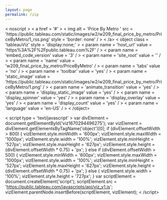 ```yaml
---
layout: page
permalink: /zip
---
```


<head>
    <title>My GitHub Pages Site</title>
    <!-- <link href="https://cdn.jsdelivr.net/npm/bootstrap@5.2.2/dist/css/bootstrap.min.css" rel="stylesheet" integrity="sha384-Zenh87qX5JnK2Jl0vWa8Ck2rdkQ2Bzep5IDxbcnCeuOxjzrPF/et3URy9Bv1WTRi" crossorigin="anonymous"> -->
  
</head>
<body>

<div class = 'tableauPlaceholder'
id = 'viz1670294496275'
style = 'position: relative' > < noscript > < a href = '#' > < img alt = 'Price By Metro '
src = 'https:&#47;&#47;public.tableau.com&#47;static&#47;images&#47;w2&#47;w209_final_price_by_metro&#47;PriceByMetro&#47;1_rss.png'
style = 'border: none' / > < /a></noscript > < object class = 'tableauViz'
style = 'display:none;' > < param name = 'host_url'
value = 'https%3A%2F%2Fpublic.tableau.com%2F' / > < param name = 'embed_code_version'
value = '3' / > < param name = 'site_root'
value = '' / > < param name = 'name'
value = 'w209_final_price_by_metro&#47;PriceByMetro' / > < param name = 'tabs'
value = 'no' / > < param name = 'toolbar'
value = 'yes' / > < param name = 'static_image'
value = 'https:&#47;&#47;public.tableau.com&#47;static&#47;images&#47;w2&#47;w209_final_price_by_metro&#47;PriceByMetro&#47;1.png' / > < param name = 'animate_transition'
value = 'yes' / > < param name = 'display_static_image'
value = 'yes' / > < param name = 'display_spinner'
value = 'yes' / > < param name = 'display_overlay'
value = 'yes' / > < param name = 'display_count'
value = 'yes' / > < param name = 'language'
value = 'en-US' / > < /object></div > 
  
  < script type = 'text/javascript' >
    var divElement = document.getElementById('viz1670294496275');
var vizElement = divElement.getElementsByTagName('object')[0];
if (divElement.offsetWidth > 800) {
    vizElement.style.minWidth = '600px';
    vizElement.style.maxWidth = '1000px';
    vizElement.style.width = '100%';
    vizElement.style.minHeight = '527px';
    vizElement.style.maxHeight = '627px';
    vizElement.style.height = (divElement.offsetWidth * 0.75) + 'px';
} else if (divElement.offsetWidth > 500) {
    vizElement.style.minWidth = '600px';
    vizElement.style.maxWidth = '1000px';
    vizElement.style.width = '100%';
    vizElement.style.minHeight = '527px';
    vizElement.style.maxHeight = '627px';
    vizElement.style.height = (divElement.offsetWidth * 0.75) + 'px';
} else {
    vizElement.style.width = '100%';
    vizElement.style.height = '727px';
}
var scriptElement = document.createElement('script');
scriptElement.src = 'https://public.tableau.com/javascripts/api/viz_v1.js';
vizElement.parentNode.insertBefore(scriptElement, vizElement); < /script>
    
</body>
